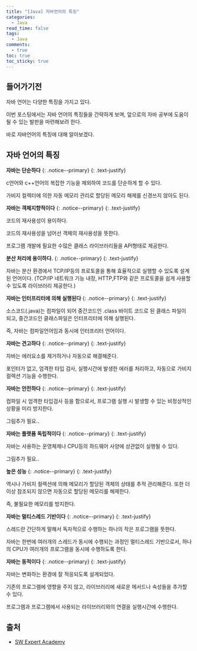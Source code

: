 ```yaml
---
title: "[Java] 자바언어의 특징"
categories:
  - Java
read_time: false
tags:
  - Java
comments:
  - true
toc: true
toc_sticky: true
---
```

## 들어가기전
자바 언어는 다양한 특징을 가지고 있다.

이번 포스팅에서는 자바 언어의 특징들을 간략하게 보며, 앞으로의 자바 공부에 도움이 될 수 있는 발판을 마련해보려 한다.

바로 자바언어의 특징에 대해 알아보겠다.

## 자바 언어의 특징

<i class="far fa-sticky-note"></i> **자바는 단순하다** 
{: .notice--primary}
{: .text-justify}

c언어와 c++언어의 복잡한 기능을 제외하여 코드를 단순하게 할 수 있다.

가비지 컬렉터에 의한 자동 메모리 관리로 할당된 메모리 해제를 신경쓰지 않아도 된다.

<i class="far fa-sticky-note"></i> **자바는 객체지향적이다** 
{: .notice--primary}
{: .text-justify}

코드의 재사용성이 용이하다.

코드의 재사용성을 넘어선 객체의 재사용성을 뜻한다.

프로그램 개발에 필요한 수많은 클래스 라이브러리들을 API형태로 제공한다.

<i class="far fa-sticky-note"></i> **분산 처리에 용이하다.** 
{: .notice--primary}
{: .text-justify}

자바는 분산 환경에서 TCP/IP등의 프로토콜을 통해 효율적으로 실행할 수 있도록 설계된 언어이다.
(TCP/IP 네트워크 기능 내장, HTTP,FTP와 같은 프로토콜을 쉽게 사용할 수 있도록 라이브러리 제공한다.)

<i class="far fa-sticky-note"></i> **자바는 인터프리터에 의해 실행된다** 
{: .notice--primary}
{: .text-justify}

소스코드(.java)는 컴파일이 되어 중간코드인 .class 바이트 코드로 된 클래스 파일이 되고, 중간코드인 클래스파일은 인터프리터에 의해 실행된다.

즉, 자바는 컴파일언어임과 동시에 인터프리터 언어이다.

<i class="far fa-sticky-note"></i> **자바는 견고하다** 
{: .notice--primary}
{: .text-justify}

자바는 에러요소를 제거하거나 자동으로 해결해준다.

포인터가 없고, 엄격한 타입 검사, 실행시간에 발생한 에러를 처리하고, 자동으로 가비지 컬렉션 기능을 수행한다.

<i class="far fa-sticky-note"></i> **자바는 안전하다** 
{: .notice--primary}
{: .text-justify}

컴파일 시 엄격한 타입검사 등을 함으로서, 프로그램 실행 시 발생할 수 있는 비정상적인 상황을 미리 방지한다.

그림추가 필요..


<i class="far fa-sticky-note"></i> **자바는 플랫폼 독립적이다** 
{: .notice--primary}
{: .text-justify}

자바는 사용하는 운영체제나 CPU등의 하드웨어 사양에 상관없이 실행될 수 있다.

그림추가 필요..

<i class="far fa-sticky-note"></i> **높은 성능** 
{: .notice--primary}
{: .text-justify}

역시나 가비지 컬렉션에 의해 메모리가 할당된 객체의 상태를 추적 관리해준다. 또한 더 이상 참조되지 않으면 자동으로 할당된 메모리를 해제한다.

즉, 불필요한 메모리를 방지한다.

<i class="far fa-sticky-note"></i> **자바는 멀티스레드 기반이다** 
{: .notice--primary}
{: .text-justify}

스레드란 간단하게 말해서 독자적으로 수행하는 하나의 작은 프로그램을 뜻한다.

자바는 한번에 여러개의 스레드가 동시에 수행되는 과정인 멀티스레드 기반으로서, 하나의 CPU가 여러개의 프로그램을 동시에 수행하도록 한다.

<i class="far fa-sticky-note"></i> **자바는 동적이다** 
{: .notice--primary}
{: .text-justify}

자바는 변화하는 환경에 잘 적응되도록 설계되었다.

기존의 프로그램에 영향을 주지 않고, 라이브러리에 새로운 메서드나 속성들을 추가할 수 있다.

프로그램과 프로그램에서 사용되는 라이브러리와의 연결을 실행시간에 수행한다.

## 출처

* [SW Expert Academy](https://swexpertacademy.com/main/learn/course/subjectDetail.do?courseId=AVuPDAe6AATw5UW6&subjectId=AV18Zw6qIxwCFAZN)